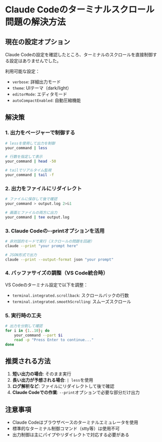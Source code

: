 # Claude Codeのターミナルスクロール問題の解決方法

## 現在の設定オプション

Claude Codeの設定を確認したところ、ターミナルのスクロールを直接制御する設定はありませんでした。

利用可能な設定：
- `verbose`: 詳細出力モード
- `theme`: UIテーマ（dark/light）
- `editorMode`: エディタモード
- `autoCompactEnabled`: 自動圧縮機能

## 解決策

### 1. 出力をページャーで制御する
```bash
# lessを使用して出力を制御
your_command | less

# 行数を指定して表示
your_command | head -50

# tailでリアルタイム監視
your_command | tail -f
```

### 2. 出力をファイルにリダイレクト
```bash
# ファイルに保存して後で確認
your_command > output.log 2>&1

# 画面とファイルの両方に出力
your_command | tee output.log
```

### 3. Claude Codeの--printオプションを活用
```bash
# 非対話的モードで実行（スクロールの問題を回避）
claude --print "your prompt here"

# JSON形式で出力
claude --print --output-format json "your prompt"
```

### 4. バッファサイズの調整（VS Code統合時）
VS Codeのターミナル設定で以下を調整：
- `terminal.integrated.scrollback`: スクロールバックの行数
- `terminal.integrated.smoothScrolling`: スムーズスクロール

### 5. 実行時の工夫
```bash
# 出力を分割して確認
for i in {1..10}; do
    your_command --part $i
    read -p "Press Enter to continue..."
done
```

## 推奨される方法

1. **短い出力の場合**: そのまま実行
2. **長い出力が予想される場合**: `| less`を使用
3. **ログ解析など**: ファイルにリダイレクトして後で確認
4. **Claude Codeでの作業**: `--print`オプションで必要な部分だけ出力

## 注意事項

- Claude Codeはブラウザベースのターミナルエミュレータを使用
- 標準的なターミナル制御コマンド（stty等）は使用不可
- 出力制御は主にパイプやリダイレクトで対応する必要がある